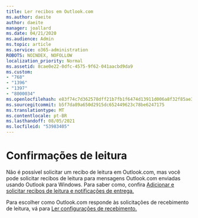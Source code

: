 ```yaml
---
title: Ler recibos em Outlook.com
ms.author: daeite
author: daeite
manager: joallard
ms.date: 04/21/2020
ms.audience: Admin
ms.topic: article
ms.service: o365-administration
ROBOTS: NOINDEX, NOFOLLOW
localization_priority: Normal
ms.assetid: 8cae0e22-0dfc-4575-9f62-041aacbd9da9
ms.custom:
- "768"
- "1396"
- "1397"
- "8000034"
ms.openlocfilehash: e83f74c7d362578dff21b7fb1f6474d13911d006a8f32f85ae30bce73bf8fd52
ms.sourcegitcommit: b5f7da89a650d2915dc652449623c78be6247175
ms.translationtype: MT
ms.contentlocale: pt-BR
ms.lasthandoff: 08/05/2021
ms.locfileid: "53983405"
---
```

# <a name="read-receipts"></a>Confirmações de leitura

Não é possível solicitar um recibo de leitura em Outlook.com, mas você pode solicitar recibos de leitura para mensagens Outlook.com enviadas usando Outlook para Windows. Para saber como, confira [Adicionar e solicitar recibos de leitura e notificações de entrega.](https://support.office.com/article/a34bf70a-4c2c-4461-b2a1-12e4a7a92141?wt.mc_id=Office_Outlook_com_Alchemy)
  
Para escolher como Outlook.com responde às solicitações de recebimento de leitura, vá para [Ler configurações de recebimento.](https://outlook.live.com/mail/options/mail/handling/readReceipts)
